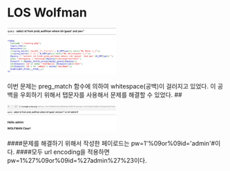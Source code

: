 LOS Wolfman
===========

<img src="assets/wolfman_los_1.png" width=50%/>

이번 문제는 preg_match 함수에 의하여 whitespace(공백)이 걸러지고 있었다. 이 공백을 우회하기 위해서 탭문자를 사용해서 문제를 해결할 수 있었다. ##

<img src="assets/wolfman_los.png" width=50%/>

####문제를 해결하기 위해서 작성한 페이로드는 pw=1'%09or%09id='admin'#이다.
####모두 url encoding을 적용하면 pw=1%27%09or%09id=%27admin%27%23이다.
